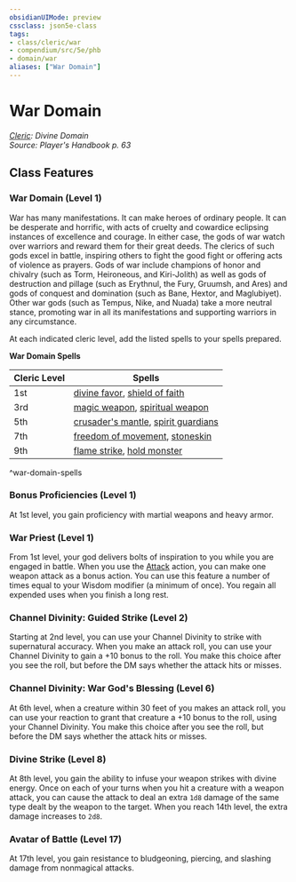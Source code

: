 ```yaml
---
obsidianUIMode: preview
cssclass: json5e-class
tags:
- class/cleric/war
- compendium/src/5e/phb
- domain/war
aliases: ["War Domain"]
---
```

# War Domain
*[Cleric](cleric.md): Divine Domain*  
*Source: Player's Handbook p. 63*  


## Class Features

### War Domain (Level 1)

War has many manifestations. It can make heroes of ordinary people. It can be desperate and horrific, with acts of cruelty and cowardice eclipsing instances of excellence and courage. In either case, the gods of war watch over warriors and reward them for their great deeds. The clerics of such gods excel in battle, inspiring others to fight the good fight or offering acts of violence as prayers. Gods of war include champions of honor and chivalry (such as Torm, Heironeous, and Kiri-Jolith) as well as gods of destruction and pillage (such as Erythnul, the Fury, Gruumsh, and Ares) and gods of conquest and domination (such as Bane, Hextor, and Maglubiyet). Other war gods (such as Tempus, Nike, and Nuada) take a more neutral stance, promoting war in all its manifestations and supporting warriors in any circumstance.

At each indicated cleric level, add the listed spells to your spells prepared.

**War Domain Spells**

| Cleric Level | Spells |
|--------------|--------|
| 1st | [divine favor](/compendium/spells/divine-favor.md), [shield of faith](/compendium/spells/shield-of-faith.md) |
| 3rd | [magic weapon](/compendium/spells/magic-weapon.md), [spiritual weapon](/compendium/spells/spiritual-weapon.md) |
| 5th | [crusader's mantle](/compendium/spells/crusaders-mantle.md), [spirit guardians](/compendium/spells/spirit-guardians.md) |
| 7th | [freedom of movement](/compendium/spells/freedom-of-movement.md), [stoneskin](/compendium/spells/stoneskin.md) |
| 9th | [flame strike](/compendium/spells/flame-strike.md), [hold monster](/compendium/spells/hold-monster.md) |
^war-domain-spells

### Bonus Proficiencies (Level 1)

At 1st level, you gain proficiency with martial weapons and heavy armor.

### War Priest (Level 1)

From 1st level, your god delivers bolts of inspiration to you while you are engaged in battle. When you use the [Attack](/compendium/rules/actions.md#Attack) action, you can make one weapon attack as a bonus action. You can use this feature a number of times equal to your Wisdom modifier (a minimum of once). You regain all expended uses when you finish a long rest.

### Channel Divinity: Guided Strike (Level 2)

Starting at 2nd level, you can use your Channel Divinity to strike with supernatural accuracy. When you make an attack roll, you can use your Channel Divinity to gain a +10 bonus to the roll. You make this choice after you see the roll, but before the DM says whether the attack hits or misses.

### Channel Divinity: War God's Blessing (Level 6)

At 6th level, when a creature within 30 feet of you makes an attack roll, you can use your reaction to grant that creature a +10 bonus to the roll, using your Channel Divinity. You make this choice after you see the roll, but before the DM says whether the attack hits or misses.

### Divine Strike (Level 8)

At 8th level, you gain the ability to infuse your weapon strikes with divine energy. Once on each of your turns when you hit a creature with a weapon attack, you can cause the attack to deal an extra `1d8` damage of the same type dealt by the weapon to the target. When you reach 14th level, the extra damage increases to `2d8`.

### Avatar of Battle (Level 17)

At 17th level, you gain resistance to bludgeoning, piercing, and slashing damage from nonmagical attacks.